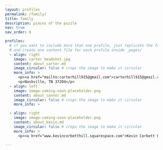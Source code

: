 ```yaml
---
layout: profiles
permalink: /family/
title: family
description: pieces of the puzzle
nav: true
nav_order: 6

profiles:
  # if you want to include more than one profile, just replicate the following block
  # and create one content file for each profile inside _pages/
  - align: right
    image: carter_headshot.jpg
    content: about_carter.md
    image_circular: false # crops the image to make it circular
    more_info: >
      <p><a href="mailto:carterhill915@gmail.com">carterhill915@gmail.com</a></p>
      <p>Nashville, TN 37204</p>
  - align: left
    image: image-coming-soon-placeholder.png
    content: about_connor.md
    image_circular: false # crops the image to make it circular
    more_info: >

  - align: right
    image: image-coming-soon-placeholder.png
    content: about_kevin.md
    image_circular: false # crops the image to make it circular
    more_info: >
      <p><a href="www.kevincorbetthill.squarespace.com">Kevin Corbett Hill</a></p>

---
```

